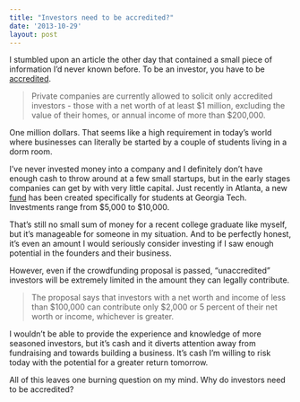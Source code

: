```yaml
---
title: "Investors need to be accredited?"
date: '2013-10-29'
layout: post
---
```


I stumbled upon an article the other day that contained a small piece of information I’d never known before. To be an investor, you have to be [accredited](http://www.businessinsider.com/sec-announces-crowdfunding-rule-to-allow-startups-to-raise-1-million-from-unaccredited-investors-2013-10#ixzz2iaskUpYm).

>Private companies are currently allowed to solicit only accredited investors - those with a net worth of at least $1 million, excluding the value of their homes, or annual income of more than $200,000.

One million dollars. That seems like a high requirement in today’s world where businesses can literally be started by a couple of students living in a dorm room.

I’ve never invested money into a company and I definitely don’t have enough cash to throw around at a few small startups, but in the early stages companies can get by with very little capital. Just recently in Atlanta, a new [fund](http://davidcummings.org/2013/09/27/announcing-the-atlanta-student-fund/) has been created specifically for students at Georgia Tech. Investments range from $5,000 to $10,000.

That’s still no small sum of money for a recent college graduate like myself, but it’s manageable for someone in my situation. And to be perfectly honest, it’s even an amount I would seriously consider investing if I saw enough potential in the founders and their business.

However, even if the crowdfunding proposal is passed, “unaccredited” investors will be extremely limited in the amount they can legally contribute.

>The proposal says that investors with a net worth and income of less than $100,000 can contribute only $2,000 or 5 percent of their net worth or income, whichever is greater.

I wouldn’t be able to provide the experience and knowledge of more seasoned investors, but it’s cash and it diverts attention away from fundraising and towards building a business. It’s cash I’m willing to risk today with the potential for a greater return tomorrow.

All of this leaves one burning question on my mind. Why do investors need to be accredited?
